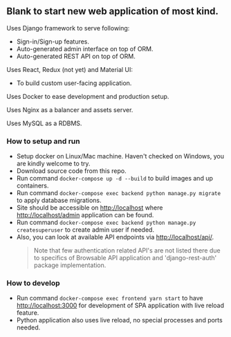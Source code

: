## Blank to start new web application of most kind.

Uses Django framework to serve following:
* Sign-in/Sign-up features.
* Auto-generated admin interface on top of ORM.
* Auto-generated REST API on top of ORM.

Uses React, Redux (not yet) and Material UI:
* To build custom user-facing application.

Uses Docker to ease development and production setup.

Uses Nginx as a balancer and assets server.

Uses MySQL as a RDBMS.

### How to setup and run
* Setup docker on Linux/Mac machine. Haven't checked on Windows, you are kindly welcome to try.
* Download source code from this repo.
* Run command `docker-compose up -d --build` to build images and up containers.
* Run command `docker-compose exec backend python manage.py migrate` to apply database migrations.
* Site should be accessible on <http://localhost> where <http://localhost/admin> application can be found.
* Run command `docker-compose exec backend python manage.py createsuperuser` to create admin user if needed.
* Also, you can look at available API endpoints via <http://localhost/api/>.
  > Note that few authentication related API's are not listed there due to specifics of Browsable API application and 'django-rest-auth' package implementation.

### How to develop
* Run command `docker-compose exec frontend yarn start` to have <http://localhost:3000> for development of SPA application with live reload feature.
* Python application also uses live reload, no special processes and ports needed.
